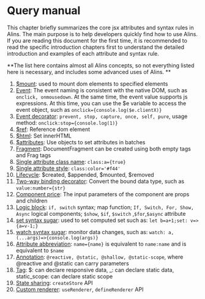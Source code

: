 <!--
  * @Author: chenzhongsheng
  * @Date: 2023-09-17 16:33:22
  * @Description: Coding something
-->
# Query manual

This chapter briefly summarizes the core jsx attributes and syntax rules in Alins. The main purpose is to help developers quickly find how to use Alins. If you are reading this document for the first time, it is recommended to read the specific introduction chapters first to understand the detailed introduction and examples of each attribute and syntax rule.

**The list here contains almost all Alins concepts, so not everything listed here is necessary, and includes some advanced uses of Alins. **

1. [$mount](./jsx): used to mount dom elements to specified elements
2. [Event](./jsx): The event naming is consistent with the native DOM, such as `onclick, onmousedown`. At the same time, the event value supports js expressions. At this time, you can use the $e variable to access the event object, such as `onclick={console.log($e.clientX)}`
3. [Event decorator](./jsx): `prevent, stop, capture, once, self, pure`, usage method: `onclick:stop={console.log(1)}`
4. [$ref](./jsx): Reference dom element
5. [$html](./jsx): Set innerHTML
6. [$attributes](./jsx): Use objects to set attributes in batches
7. [Fragment](./jsx): DocumentFragment can be created using both empty tags and Frag tags
8. [Single attribute class name](./class): `class:a={true}`
9. [Single attribute style](./style): `class:color='#f44'`
10. [Lifecycle](./lifecycle): $created, $appended, $mounted, $removed
11. [Two-way binding decorator](./binding): Convert the bound data type, such as `value:number={str}`
12. [Component price](./component): The input parameters of the component are props and children
13. [Logic block](./logic): `if, switch` syntax; map function; `If, Switch, For, Show, Async` logical components; `$show`, `$if`, `$switch` ,`$for`,`$async` attribute
14. [set syntax sugar](./rule): used to set computed set such as: `let b=a+1;set: v=>{a=v-1;}`
15. [watch syntax sugar](./rule): monitor data changes, such as: `watch: a, (...args)=>{console.log(args)}`
16. [Attribute abbreviation](./rule): `name={name}` is equivalent to `name:name` and is equivalent to `$name`
17. [Annotation](./rule): `@reactive, @static, @shallow, @static-scope`, where @reactive and @static can carry parameters
18. [Tag](./rule): $: can declare responsive data, _: can declare static data, static_scope: can declare static scope
19. [State sharing](./store): `createStore` API
20. [Custom renderer](./render): `useRenderer`, `defineRenderer` API